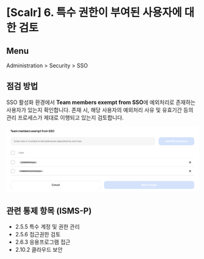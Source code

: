 # [Scalr] 6. 특수 권한이 부여된 사용자에 대한 검토

## Menu 
Administration > Security > SSO

## 점검 방법 
SSO 활성화 환경에서 **Team members exempt from SSO**에 예외처리로 존재하는 사용자가 있는지 확인합니다. 
존재 시, 해당 사용자의 예외처리 사유 및 유효기간 등의 관리 프로세스가 제대로 이행되고 있는지 검토합니다.

![Team members exempt from SSO](images/sso-exception.png)

## 관련 통제 항목 (ISMS-P)
- 2.5.5 특수 계정 및 권한 관리
- 2.5.6 접근권한 검토
- 2.6.3 응용프로그램 접근
- 2.10.2 클라우드 보안